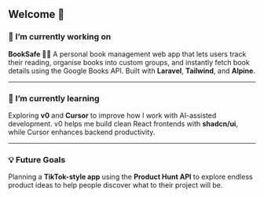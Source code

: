 ## Welcome 👋  

### 🔭 I’m currently working on
**BookSafe 📙🔐**
A personal book management web app that lets users track their reading, organise books into custom groups, and instantly fetch book details using the Google Books API. Built with **Laravel**, **Tailwind**, and **Alpine**.

---

### 🌱 I’m currently learning
Exploring **v0** and **Cursor** to improve how I work with AI-assisted development.
v0 helps me build clean React frontends with **shadcn/ui**, while Cursor enhances backend productivity.

---

### 💡 Future Goals
Planning a **TikTok-style app** using the **Product Hunt API** to explore endless product ideas to help people discover what to their project will be.
<!--
**MasterlyMisheirt/MasterlyMisheirt** is a ✨ _special_ ✨ repository because its `README.md` (this file) appears on your GitHub profile.
Here are some ideas to get you started:

- 🔭 I’m currently working on ...
- 🌱 I’m currently learning ...
- 👯 I’m looking to collaborate on ...
- 🤔 I’m looking for help with ...
- 💬 Ask me about ...
- 📫 How to reach me: ...
- 😄 Pronouns: ...
- ⚡ Fun fact: ...
-->
